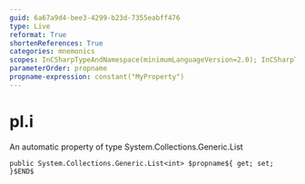 ```yaml
---
guid: 6a67a9d4-bee3-4299-b23d-7355eabff476
type: Live
reformat: True
shortenReferences: True
categories: mnemonics
scopes: InCSharpTypeAndNamespace(minimumLanguageVersion=2.0); InCSharpTypeMember(minimumLanguageVersion=2.0)
parameterOrder: propname
propname-expression: constant("MyProperty")
---
```


# pl.i

An automatic property of type System.Collections.Generic.List<int>

```
public System.Collections.Generic.List<int> $propname${ get; set; }$END$
```
